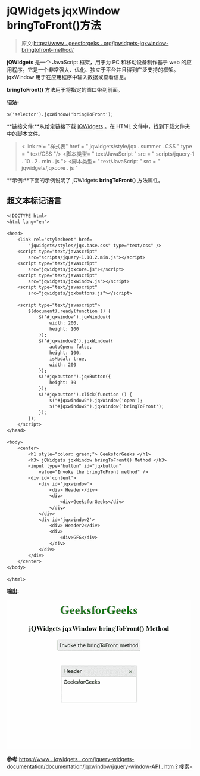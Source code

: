 # jQWidgets jqxWindow bringToFront()方法

> 原文:[https://www . geesforgeks . org/jqwidgets-jqxwindow-bringtofront-method/](https://www.geeksforgeeks.org/jqwidgets-jqxwindow-bringtofront-method/)

**jQWidgets** 是一个 JavaScript 框架，用于为 PC 和移动设备制作基于 web 的应用程序。它是一个非常强大、优化、独立于平台并且得到广泛支持的框架。jqxWindow 用于在应用程序中输入数据或查看信息。

**bringToFront()** 方法用于将指定的窗口带到前面。

**语法:**

```
$('selector').jqxWindow('bringToFront');
```

**链接文件:**从给定链接下载 [jQWidgets](https://www.jqwidgets.com/download/) 。在 HTML 文件中，找到下载文件夹中的脚本文件。

> <link rel="”stylesheet”" href="”jqwidgets/styles/jqx.base.css”" type="”text/css”">
> < link rel= "样式表" href = " jqwidgets/style/jqx . summer . CSS " type = " text/CSS "/>
> <脚本类型= " text/JavaScript " src = " scripts/jquery-1 . 10 . 2 . min . js "></脚本>
> <脚本类型= " text/JavaScript " src = " jqwidgets/jqxcore . js "

**示例:**下面的示例说明了 jQWidgets **bringToFront()** 方法属性。

## 超文本标记语言

```
<!DOCTYPE html>
<html lang="en">

<head>
    <link rel="stylesheet" href=
        "jqwidgets/styles/jqx.base.css" type="text/css" />
    <script type="text/javascript" 
        src="scripts/jquery-1.10.2.min.js"></script>
    <script type="text/javascript" 
        src="jqwidgets/jqxcore.js"></script>
    <script type="text/javascript" 
        src="jqwidgets/jqxwindow.js"></script>
    <script type="text/javascript" 
        src="jqwidgets/jqxbuttons.js"></script>

    <script type="text/javascript">
        $(document).ready(function () {
            $('#jqxwindow').jqxWindow({
                width: 200,
                height: 100
            });
            $('#jqxwindow2').jqxWindow({
                autoOpen: false,
                height: 100,
                isModal: true,
                width: 200
            });
            $("#jqxbutton").jqxButton({
                height: 30
            });
            $('#jqxbutton').click(function () {
                $("#jqxwindow2").jqxWindow('open');
                $("#jqxwindow2").jqxWindow('bringToFront');
            });
        });
    </script>
</head>

<body>
    <center>
        <h1 style="color: green;"> GeeksforGeeks </h1>
        <h3> jQWidgets jqxWindow bringToFront() Method </h3>
        <input type="button" id="jqxbutton" 
            value="Invoke the bringToFront method" />
        <div id='content'>
            <div id='jqxwindow'>
                <div> Header</div>
                <div>
                    <div>GeeksforGeeks</div>
                </div>
            </div>
            <div id='jqxwindow2'>
                <div> Header2</div>
                <div>
                    <div>GFG</div>
                </div>
            </div>
        </div>
    </center>
</body>

</html>
```

**输出:**

![](img/7855ef0c650943e865440e5aa1ed8ce3.png)

**参考:**[https://www . jqwidgets . com/jquery-widgets-documentation/documentation/jqxwindow/jquery-window-API . htm？搜索=](https://www.jqwidgets.com/jquery-widgets-documentation/documentation/jqxwindow/jquery-window-api.htm?search=)